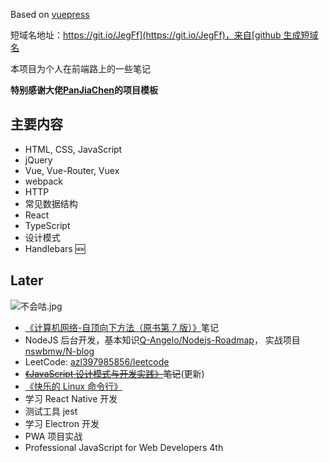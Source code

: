 Based on [vuepress](https://vuepress.vuejs.org/)

短域名地址：[https://git.io/JegFf](https://git.io/JegFf)，来自[github 生成短域名](https://git.io/)

本项目为个人在前端路上的一些笔记

**特别感谢大佬[PanJiaChen](https://github.com/PanJiaChen)的项目模板**

## 主要内容

- HTML, CSS, JavaScript
- jQuery
- Vue, Vue-Router, Vuex
- webpack
- HTTP
- 常见数据结构
- React
- TypeScript
- 设计模式
- Handlebars 🆕

## Later

![不会咕.jpg](https://s2.ax1x.com/2019/11/03/KObY60.jpg)

- [《计算机网络-自顶向下方法（原书第 7 版）》](https://item.jd.com/12392810.html)笔记
- NodeJS 后台开发，基本知识[Q-Angelo/Nodejs-Roadmap](https://github.com/Q-Angelo/Nodejs-Roadmap)， 实战项目[nswbmw/N-blog](https://github.com/nswbmw/N-blog)
- LeetCode: [azl397985856/leetcode](https://github.com/azl397985856/leetcode)
- ~~[《JavaScript 设计模式与开发实践》](https://www.ituring.com.cn/book/1632)笔记~~(更新)
- [《快乐的 Linux 命令行》](https://github.com/billie66/TLCL)
- 学习 React Native 开发
- 测试工具 jest
- 学习 Electron 开发
- PWA 项目实战
- Professional JavaScript for Web Developers 4th
